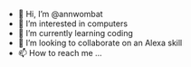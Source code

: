 - 👋 Hi, I’m @annwombat
- 👀 I’m interested in computers
- 🌱 I’m currently learning coding
- 💞️ I’m looking to collaborate on an Alexa skill
- 📫 How to reach me ...

<!---
annwombat/annwombat is a ✨ special ✨ repository because its `README.md` (this file) appears on your GitHub profile.
You can click the Preview link to take a look at your changes.
--->
